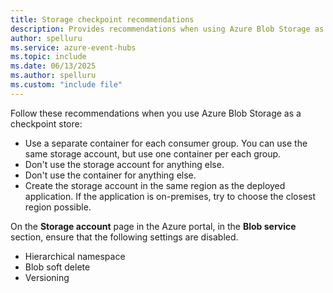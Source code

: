 ```yaml
---
title: Storage checkpoint recommendations
description: Provides recommendations when using Azure Blob Storage as a checkpoint store.
author: spelluru
ms.service: azure-event-hubs
ms.topic: include
ms.date: 06/13/2025
ms.author: spelluru
ms.custom: "include file"
---
```


Follow these recommendations when you use Azure Blob Storage as a checkpoint store: 

- Use a separate container for each consumer group. You can use the same storage account, but use one container per each group.
- Don't use the storage account for anything else.
- Don't use the container for anything else.
- Create the storage account in the same region as the deployed application. If the application is on-premises, try to choose the closest region possible.

On the **Storage account** page in the Azure portal, in the **Blob service** section, ensure that the following settings are disabled. 

- Hierarchical namespace
- Blob soft delete
- Versioning
